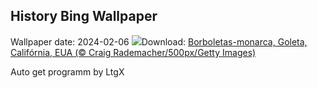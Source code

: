 ## History Bing Wallpaper
Wallpaper date: 2024-02-06
![](https://www.bing.com/th?id=OHR.WesternMonarchs_PT-BR3062491558_UHD.jpg&w=1000)Download: [Borboletas-monarca, Goleta, Califórnia, EUA (© Craig Rademacher/500px/Getty Images)](https://www.bing.com/th?id=OHR.WesternMonarchs_PT-BR3062491558_UHD.jpg)

Auto get programm by LtgX
